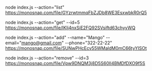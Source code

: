 node index.js --action="list"
https://monosnap.com/file/GYzrwtmmqFbZJDb8WE3EsxwbkR0rQ5

node index.js --action="get" --id=5
https://monosnap.com/file/lKIj4nxSiE2FQ92SVsiftd63chyvWQ

node index.js --action="add" --name="Mango" --email="mango@gmail.com" --phone="322-22-22"
https://monosnap.com/file/SUNwPHcEcv55WMaldM0mC66tyYISOt

node index.js --action="remove" --id=3
https://monosnap.com/file/Vpw9DNQM3j8D5S60Il4BMDfDXO9f5S